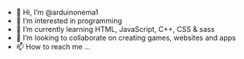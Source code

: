 - 👋 Hi, I’m @arduinonema1
- 👀 I’m interested in programming
- 🌱 I’m currently learning HTML, JavaScript, C++, CSS & sass
- 💞️ I’m looking to collaborate on creating games, websites and apps
- 📫 How to reach me ...

<!---
arduinonema1/arduinonema1 is a ✨ special ✨ repository because its `README.md` (this file) appears on your GitHub profile.
You can click the Preview link to take a look at your changes.
--->
